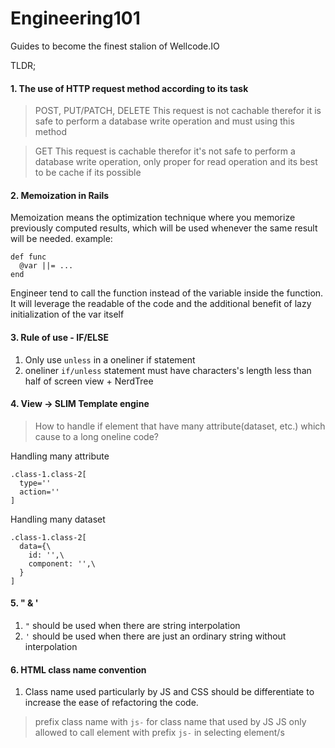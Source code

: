 # Engineering101
Guides to become the finest stalion of Wellcode.IO

TLDR;

#### 1. The use of HTTP request method according to its task

> POST, PUT/PATCH, DELETE
> This request is not cachable therefor it is safe to perform a database write operation and must using this method


> GET
> This request is cachable therefor it's not safe to perform a database write operation, only proper for read operation and its best to be cache if its possible



#### 2. Memoization in Rails
Memoization means the optimization technique where you memorize previously computed results, which will be used whenever the same result will be needed.
example:
```
def func
  @var ||= ...
end
```
Engineer tend to call the function instead of the variable inside the function.
It will leverage the readable of the code and the additional benefit of lazy initialization of the var itself



#### 3. Rule of use - IF/ELSE 
1. Only use `unless` in a oneliner if statement
2. oneliner `if/unless` statement must have characters's length less than half of screen view + NerdTree 


#### 4. View -> SLIM Template engine
> How to handle if element that have many attribute(dataset, etc.) which cause to a long oneline code?

Handling many attribute
```
.class-1.class-2[
  type=''
  action=''
]
```

Handling many dataset
```
.class-1.class-2[
  data={\
    id: '',\
    component: '',\
  }
]
```


#### 5. " & '
1. `"` should be used when there are string interpolation
2. `'` should be used when there are just an ordinary string without interpolation


#### 6. HTML class name convention
1. Class name used particularly by JS and CSS should be differentiate to increase the ease of refactoring the code.
> prefix class name with `js-` for class name that used by JS
> JS only allowed to call element with prefix `js-` in selecting element/s
